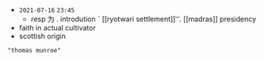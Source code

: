 - `2021-07-16`  `23:45`
	- resp 为 . introdution ˋ [[ryotwari settlement]] ͝   . [[madras]] presidency
- faith in actual cultivator
- scottish origin

```query
"thomas munroe"
```